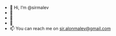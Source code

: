 - 👋 Hi, I’m @sirmalev
- 👀
- 🌱 
- 💞️ 
- 📫 You can reach me on sir.alonmalev@gmail.com

<!---
sirmalev/sirmalev is a ✨ special ✨ repository because its `README.md` (this file) appears on your GitHub profile.
You can click the Preview link to take a look at your changes.
--->
